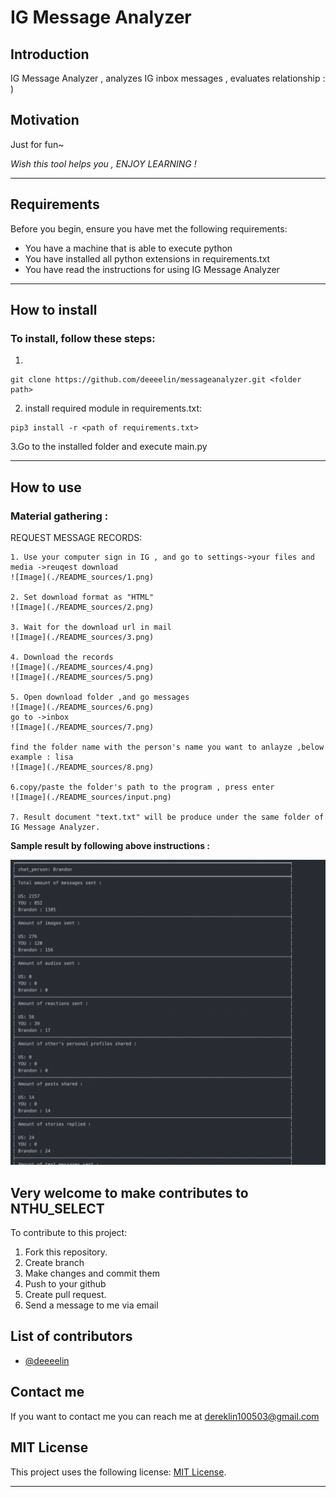 # **IG Message Analyzer**


## **Introduction** 

IG Message Analyzer , analyzes IG inbox messages , evaluates relationship : )

## **Motivation**

Just for fun~

*Wish this tool helps you , ENJOY LEARNING !*

***

## **Requirements**

Before you begin, ensure you have met the following requirements:

* You have a machine that is able to execute python 
* You have installed all python extensions in requirements.txt
* You have read the instructions for using IG Message Analyzer

***

## **How to install**

### To install, follow these steps:


1.
```
git clone https://github.com/deeeelin/messageanalyzer.git <folder path>
```

2. install required module in requirements.txt:

```
pip3 install -r <path of requirements.txt>
```

3.Go to the installed folder and execute main.py

***

## **How to use**


### Material gathering :

REQUEST MESSAGE RECORDS:

    1. Use your computer sign in IG , and go to settings->your files and media ->reuqest download
    ![Image](./README_sources/1.png)
   
    2. Set download format as "HTML"
    ![Image](./README_sources/2.png)

    3. Wait for the download url in mail
    ![Image](./README_sources/3.png)

    4. Download the records
    ![Image](./README_sources/4.png)
    ![Image](./README_sources/5.png)

    5. Open download folder ,and go messages
    ![Image](./README_sources/6.png)
    go to ->inbox 
    ![Image](./README_sources/7.png)
    
    find the folder name with the person's name you want to anlayze ,below example : lisa
    ![Image](./README_sources/8.png)
    
    6.copy/paste the folder's path to the program , press enter
    ![Image](./README_sources/input.png)

    7. Result document "text.txt" will be produce under the same folder of IG Message Analyzer.
    

**Sample result by following above instructions :**

![Image](./README_sources/sample_result.png)


## **Very welcome to make contributes to NTHU_SELECT**

To contribute to this project:

1. Fork this repository.
2. Create branch
3. Make changes and commit them
4. Push to your github
5. Create pull request.
6. Send a message to me via email

## **List of contributors**

* [@deeeelin](https://github.com/deeeelin) 

## **Contact me**

If you want to contact me you can reach me at <dereklin100503@gmail.com>

## **MIT License**

This project uses the following license: [MIT License](https://choosealicense.com/licenses/mit/#).

***


